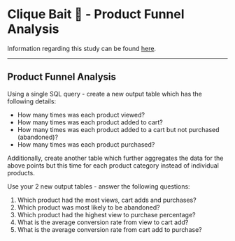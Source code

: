 # Clique Bait 🎣 - Product Funnel Analysis

Information regarding this study can be found [here](https://github.com/rodrigueslara/8-week-sql-challenge/blob/main/Case%20Study%20%236%20-%20Clique%20Bait/README.md).

--- 

## Product Funnel Analysis

Using a single SQL query - create a new output table which has the following details:

* How many times was each product viewed?
* How many times was each product added to cart?
* How many times was each product added to a cart but not purchased (abandoned)?
* How many times was each product purchased?

Additionally, create another table which further aggregates the data for the above points but this time for each product category instead of individual products.

Use your 2 new output tables - answer the following questions:

1. Which product had the most views, cart adds and purchases?
2. Which product was most likely to be abandoned?
3. Which product had the highest view to purchase percentage?
4. What is the average conversion rate from view to cart add?
5. What is the average conversion rate from cart add to purchase?
